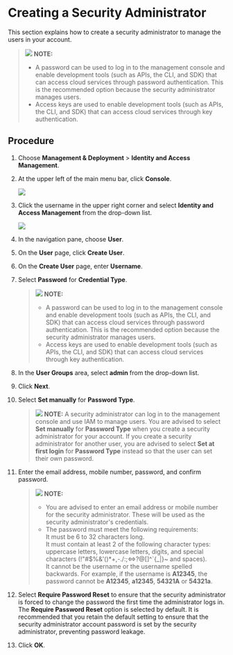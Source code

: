 # Creating a Security Administrator<a name="topic_0126272025_1"></a>

This section explains how to create a security administrator to manage the users in your account.

>![](public_sys-resources/icon-note.gif) **NOTE:** 
>-   A password can be used to log in to the management console and enable development tools \(such as APIs, the CLI, and SDK\) that can access cloud services through password authentication. This is the recommended option because the security administrator manages users.
>-   Access keys are used to enable development tools \(such as APIs, the CLI, and SDK\) that can access cloud services through key authentication.

## Procedure<a name="section1640244412315"></a>

1.  Choose  **Management & Deployment** \> **Identity and Access Management**.
2.  At the upper left of the main menu bar, click  **Console**.

     ![](figures/en-us_image_0122467560.jpg) 

3.  Click the username in the upper right corner and select  **Identity and Access Management**  from the drop-down list.

     ![](figures/en-us_image_0109949357.jpg) 

4.  In the navigation pane, choose  **User**.
5.  On the  **User** page, click **Create User**.
6.  On the  **Create User** page, enter **Username**.
7.  Select  **Password** for **Credential Type**.

    >![](public_sys-resources/icon-note.gif) **NOTE:**  
    >-   A password can be used to log in to the management console and enable development tools \(such as APIs, the CLI, and SDK\) that can access cloud services through password authentication. This is the recommended option because the security administrator manages users.
    >-   Access keys are used to enable development tools \(such as APIs, the CLI, and SDK\) that can access cloud services through key authentication.

8.  In the  **User Groups** area, select **admin**  from the drop-down list.
9.  Click  **Next**.
10. Select  **Set manually** for **Password Type**.

    >![](public_sys-resources/icon-note.gif) **NOTE:** 
    >A security administrator can log in to the management console and use IAM to manage users. You are advised to select  **Set manually** for **Password Type** when you create a security administrator for your account. If you create a security administrator for another user, you are advised to select **Set at first login** for **Password Type**  instead so that the user can set their own password.

11. Enter the email address, mobile number, password, and confirm password.

    >![](public_sys-resources/icon-note.gif) **NOTE:** 
    >-   You are advised to enter an email address or mobile number for the security administrator. These will be used as the security administrator's credentials.
    >-   The password must meet the following requirements:  
    >    It must be 6 to 32 characters long.  
    >    It must contain at least 2 of the following character types: uppercase letters, lowercase letters, digits, and special characters \(!"\#$%&'\(\)\*+,-./:;<=\>?@\[\]^\`\{\_|\}~ and spaces\).  
    >    It cannot be the username or the username spelled backwards. For example, if the username is  **A12345**, the password cannot be **A12345**, **a12345**, **54321A** or **54321a**.  

12. Select  **Require Password Reset** to ensure that the security administrator is forced to change the password the first time the administrator logs in. The **Require Password Reset**  option is selected by default. It is recommended that you retain the default setting to ensure that the security administrator account password is set by the security administrator, preventing password leakage.
13. Click  **OK**.
